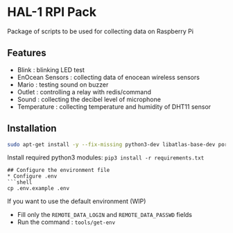 # HAL-1 RPI Pack

Package of scripts to be used for collecting data on Raspberry Pi

## Features

* Blink : blinking LED test
* EnOcean Sensors : collecting data of enocean wireless sensors
* Mario : testing sound on buzzer
* Outlet : controlling a relay with redis/command
* Sound : collecting the decibel level of microphone
* Temperature : collecting  temperature and humidity of DHT11 sensor

## Installation 

```bash
sudo apt-get install -y --fix-missing python3-dev libatlas-base-dev portaudio19-dev
```
Install required python3 modules: `pip3 install -r requirements.txt`

```
## Configure the environment file
* Configure .env 
```shell
cp .env.example .env
```
If you want to use the default environment (WIP)
- Fill only the ```REMOTE_DATA_LOGIN```  and ```REMOTE_DATA_PASSWD``` fields
- Run the command : ```tools/get-env```

